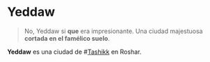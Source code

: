 # Yeddaw

> No, Yeddaw si **que** era impresionante. Una ciudad majestuosa **cortada en el famélico suelo**.

**Yeddaw** es una ciudad de #[Tashikk](locations/tashikk) en Roshar.
